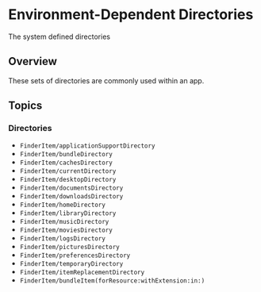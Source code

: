 # Environment-Dependent Directories

The system defined directories

## Overview

These sets of directories are commonly used within an app.

## Topics

### Directories

- ``FinderItem/applicationSupportDirectory``
- ``FinderItem/bundleDirectory``
- ``FinderItem/cachesDirectory``
- ``FinderItem/currentDirectory``
- ``FinderItem/desktopDirectory``
- ``FinderItem/documentsDirectory``
- ``FinderItem/downloadsDirectory``
- ``FinderItem/homeDirectory``
- ``FinderItem/libraryDirectory``
- ``FinderItem/musicDirectory``
- ``FinderItem/moviesDirectory``
- ``FinderItem/logsDirectory``
- ``FinderItem/picturesDirectory``
- ``FinderItem/preferencesDirectory``
- ``FinderItem/temporaryDirectory``
- ``FinderItem/itemReplacementDirectory``
- ``FinderItem/bundleItem(forResource:withExtension:in:)``
